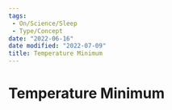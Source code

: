```yaml
---
tags:
 - On/Science/Sleep
 - Type/Concept
date: "2022-06-16"
date modified: "2022-07-09"
title: Temperature Minimum
---
```


# Temperature Minimum
